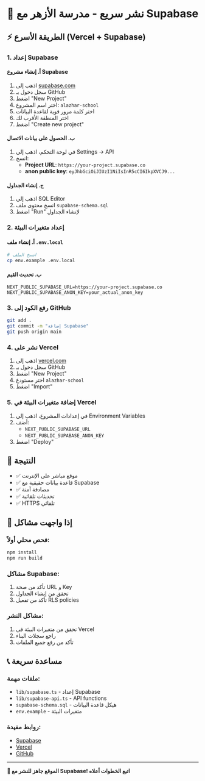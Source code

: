 # 🚀 نشر سريع - مدرسة الأزهر مع Supabase

## ⚡ الطريقة الأسرع (Vercel + Supabase)

### 1. إعداد Supabase

#### أ. إنشاء مشروع Supabase
1. اذهب إلى [supabase.com](https://supabase.com)
2. سجل دخول بـ GitHub
3. اضغط "New Project"
4. اختر اسم المشروع: `alazhar-school`
5. اختر كلمة مرور قوية لقاعدة البيانات
6. اختر المنطقة الأقرب لك
7. اضغط "Create new project"

#### ب. الحصول على بيانات الاتصال
1. في لوحة التحكم، اذهب إلى Settings → API
2. انسخ:
   - **Project URL**: `https://your-project.supabase.co`
   - **anon public key**: `eyJhbGciOiJIUzI1NiIsInR5cCI6IkpXVCJ9...`

#### ج. إنشاء الجداول
1. اذهب إلى SQL Editor
2. انسخ محتوى ملف `supabase-schema.sql`
3. اضغط "Run" لإنشاء الجداول

### 2. إعداد متغيرات البيئة

#### أ. إنشاء ملف `.env.local`
```bash
# انسخ الملف
cp env.example .env.local
```

#### ب. تحديث القيم
```env
NEXT_PUBLIC_SUPABASE_URL=https://your-project.supabase.co
NEXT_PUBLIC_SUPABASE_ANON_KEY=your_actual_anon_key
```

### 3. رفع الكود إلى GitHub
```bash
git add .
git commit -m "إضافة Supabase"
git push origin main
```

### 4. نشر على Vercel
1. اذهب إلى [vercel.com](https://vercel.com)
2. سجل دخول بـ GitHub
3. اضغط "New Project"
4. اختر مستودع `alazhar-school`
5. اضغط "Import"

### 5. إضافة متغيرات البيئة في Vercel
1. في إعدادات المشروع، اذهب إلى Environment Variables
2. أضف:
   - `NEXT_PUBLIC_SUPABASE_URL`
   - `NEXT_PUBLIC_SUPABASE_ANON_KEY`
3. اضغط "Deploy"

## 🎯 النتيجة
- ✅ موقع مباشر على الإنترنت
- ✅ قاعدة بيانات حقيقية مع Supabase
- ✅ مصادقة آمنة
- ✅ تحديثات تلقائية
- ✅ HTTPS تلقائي

## 🔧 إذا واجهت مشاكل

### فحص محلي أولاً:
```bash
npm install
npm run build
```

### مشاكل Supabase:
1. تأكد من صحة URL و Key
2. تحقق من إنشاء الجداول
3. تأكد من تفعيل RLS policies

### مشاكل النشر:
1. تحقق من متغيرات البيئة في Vercel
2. راجع سجلات البناء
3. تأكد من رفع جميع الملفات

## 📞 مساعدة سريعة

### ملفات مهمة:
- `lib/supabase.ts` - إعداد Supabase
- `lib/supabase-api.ts` - API functions
- `supabase-schema.sql` - هيكل قاعدة البيانات
- `env.example` - متغيرات البيئة

### روابط مفيدة:
- [Supabase](https://supabase.com)
- [Vercel](https://vercel.com)
- [GitHub](https://github.com)

---

**🎉 الموقع جاهز للنشر مع Supabase! اتبع الخطوات أعلاه** 